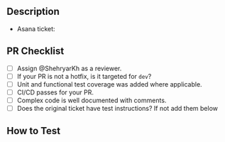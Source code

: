 ## Description

<!-- Describe your changes here -->

- Asana ticket:

## PR Checklist

<!-- Please validate your changes with the checklist below before marking for code review. -->

- [ ] Assign @ShehryarKh as a reviewer.
- [ ] If your PR is not a hotfix, is it targeted for `dev`?
- [ ] Unit and functional test coverage was added where applicable.
- [ ] CI/CD passes for your PR.
- [ ] Complex code is well documented with comments.
- [ ] Does the original ticket have test instructions? If not add them below

## How to Test

<!-- Provide instructions for how to test/validate the changes. -->

